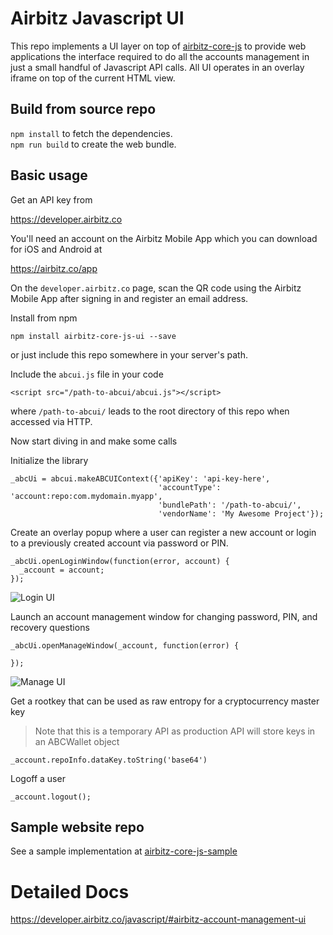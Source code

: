 # Airbitz Javascript UI

This repo implements a UI layer on top of [airbitz-core-js](https://github.com/Airbitz/airbitz-core-js) to provide web applications the interface required to do all the accounts management in just a small handful of Javascript API calls. All UI operates in an overlay iframe on top of the current HTML view.

## Build from source repo

`npm install` to fetch the dependencies.  
`npm run build` to create the web bundle.

## Basic usage

Get an API key from

https://developer.airbitz.co

You'll need an account on the Airbitz Mobile App which you can download for iOS and Android at

https://airbitz.co/app

On the `developer.airbitz.co` page, scan the QR code using the Airbitz Mobile App after signing in and register an email address.

Install from npm

    npm install airbitz-core-js-ui --save

or just include this repo somewhere in your server's path.

Include the `abcui.js` file in your code

    <script src="/path-to-abcui/abcui.js"></script>

where `/path-to-abcui/` leads to the root directory of this repo when accessed via HTTP.

Now start diving in and make some calls

Initialize the library

    _abcUi = abcui.makeABCUIContext({'apiKey': 'api-key-here',
                                     'accountType': 'account:repo:com.mydomain.myapp',
                                     'bundlePath': '/path-to-abcui/',
                                     'vendorName': 'My Awesome Project'});

Create an overlay popup where a user can register a new account or login to a previously created account via password or PIN.

    _abcUi.openLoginWindow(function(error, account) {
      _account = account;
    });

![Login UI](https://airbitz.co/go/wp-content/uploads/2016/08/Screen-Shot-2016-08-26-at-12.50.04-PM.png)


Launch an account management window for changing password, PIN, and recovery questions

    _abcUi.openManageWindow(_account, function(error) {
    
    });

![Manage UI](https://airbitz.co/go/wp-content/uploads/2016/08/Screen-Shot-2016-08-26-at-12.50.26-PM.png)

Get a rootkey that can be used as raw entropy for a cryptocurrency master key

> Note that this is a temporary API as production API will store keys in an ABCWallet object

	_account.repoInfo.dataKey.toString('base64')

Logoff a user

    _account.logout();

## Sample website repo

See a sample implementation at [airbitz-core-js-sample](https://github.com/Airbitz/airbitz-core-js-sample)

# Detailed Docs

https://developer.airbitz.co/javascript/#airbitz-account-management-ui
